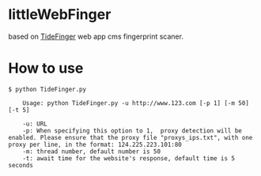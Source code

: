 # littleWebFinger
based on  [TideFinger](https://github.com/TideSec/TideFinger) web app cms  fingerprint scaner.

# How to use

```
$ python TideFinger.py

    Usage: python TideFinger.py -u http://www.123.com [-p 1] [-m 50] [-t 5]

    -u: URL 
    -p: When specifying this option to 1,  proxy detection will be enabled. Please ensure that the proxy file "proxys_ips.txt", with one proxy per line, in the format: 124.225.223.101:80
    -m: thread number, default number is 50
    -t: await time for the website's response, default time is 5 seconds
```



